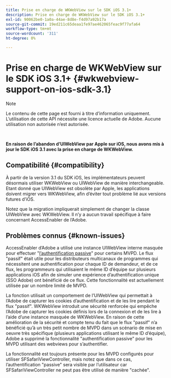 ```yaml
---
title: Prise en charge de WKWebView sur le SDK iOS 3.1+
description: Prise en charge de WKWebView sur le SDK iOS 3.1+
exl-id: 90062be0-1a0a-44ae-8d8e-f4d97a92b17a
source-git-commit: 19ed211c65deaa1fe97ae462065feac9f77afa64
workflow-type: tm+mt
source-wordcount: '311'
ht-degree: 0%

---
```


# Prise en charge de WKWebView sur le SDK iOS 3.1+ {#wkwebview-support-on-ios-sdk-3.1}

>[!NOTE]
>
>Le contenu de cette page est fourni à titre d’information uniquement. L’utilisation de cette API nécessite une licence actuelle de Adobe. Aucune utilisation non autorisée n’est autorisée.

</br>

**En raison de l’abandon d’UIWebView par Apple sur iOS, nous avons mis à jour le SDK iOS 3.1 avec la prise en charge de WKWebView.**

## Compatibilité {#compatibility}

À partir de la version 3.1 du SDK iOS, les implémentateurs peuvent désormais utiliser WKWebView ou UIWebView de manière interchangeable. Etant donné que UIWebView est obsolète par Apple, les applications doivent migrer vers WKWebView, afin d’éviter tout problème lié aux versions futures d’iOS.

Notez que la migration impliquerait simplement de changer la classe UIWebView avec WKWebView. Il n’y a aucun travail spécifique à faire concernant AccessEnabler de l’Adobe.

## Problèmes connus {#known-issues}

AccessEnabler d’Adobe a utilisé une instance UIWebView interne masquée pour effectuer &quot;[l’authentification passive](/help/authentication/sso-passive-authn.md)&quot; pour certains MVPD. Le flux &quot;passif&quot; était utile pour les distributeurs multicanaux de programmes qui nécessitent une authentification pour chaque ID de demandeur, et de ce flux, les programmeurs qui utilisaient le même ID d’équipe sur plusieurs applications iOS afin de simuler une expérience d’authentification unique (SSO Adobe) ont bénéficié de ce flux. Cette fonctionnalité est actuellement utilisée par un nombre limité de MVPD.

La fonction utilisait un comportement de l’UIWebView qui permettait à l’Adobe de capturer les cookies d’authentification et de les lire pendant le flux &quot;passif&quot;. WKWebView introduit une sécurité renforcée qui empêche l’Adobe de capturer les cookies définis lors de la connexion et de les lire à l’aide d’une instance masquée de WKWebView. En raison de cette amélioration de la sécurité et compte tenu du fait que le flux &quot;passif&quot; n’a bénéficié qu’à un très petit nombre de MVPD dans un scénario de mise en oeuvre très spécifique (plusieurs applications utilisant le même ID d’équipe), Adobe a supprimé la fonctionnalité &quot;authentification passive&quot; pour les MVPD utilisant des webviews pour s’authentifier.

La fonctionnalité est toujours présente pour les MVPD configurés pour utiliser SFSafariViewController, mais notez que dans ce cas, l’authentification &quot;passive&quot; sera visible par l’utilisateur car SFSafariViewController ne peut pas être utilisé de manière &quot;cachée&quot;.
